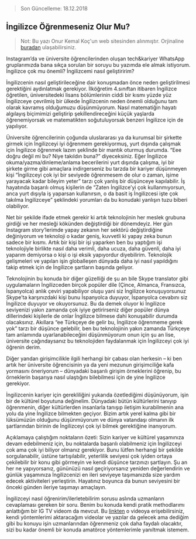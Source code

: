 > Son Güncelleme: 18.12.2018

## İngilizce Öğrenmeseniz Olur Mu?

> Not: Bu yazı Onur Kemal Koç'un web sitesinden alınmıştır. Orjinaline [buradan](https://www.onurkemalkoc.com/ingilizce-ogrenmeseniz-olur-mu/) ulaşabilirsiniz.

Instagram’da ve üniversite öğrencilerinden oluşan tech&kariyer WhatsApp gruplarımızda bana sıkça sorulan bir soruyu bu yazımda ele almak istiyorum. İngilizce çok mu önemli? İngilizcemi nasıl geliştiririm?

İngilizcenin nasıl geliştirileceğine dair konuşmadan önce neden geliştirilmesi gerektiğini aydınlatmak gerekiyor. İlköğretim 4.sınıftan itibaren İngilizce öğretilen, üniversitedeki lisans bölümlerinin ciddi bir kısmı yüzde yüz İngilizceye çevrilmiş bir ülkede İngilizcenin neden önemli olduğunu tam olarak kavramış olduğumuzu düşünmüyorum. Nasıl matematiğin hayatı algılayış biçimimizi geliştirip şekillendireceğini küçük yaşlarda öğrenemiyorsak ve matematikten soğutuluyorsak benzeri İngilizce için de yapılıyor.

Üniversite öğrencilerinin çoğunda uluslararası ya da kurumsal bir şirkette girmek için İngilizceyi iyi öğrenmem gerekiyormuş, yurt dışında çalışmak için İngilizce öğrenmek lazım şeklinde bir mantık oturmuş durumda. “Eee doğru değil mi bu? Niye takıldın buna?” diyeceksiniz. Eğer İngilizce okuma/yazma/dinleme/anlama becerilerini yurt dışında çalışma, iyi bir şirkete girme gibi amaçlara indirgerseniz bu tarzda bir kariyer düşünmeyen kişi “İngilizceyi çok iyi bir seviyede öğrenmesem de olur o zaman, işime yarayacak kadar bileyim yeter” tarzı çok yanlış bir düşünceye kapılabilir. İş hayatında başarılı olmuş kişilerin de “Zaten İngilizce’yi çok kullanmıyorsun, anca yurt dışıyla iş yaparsan kullanırsın, o da basit iş İngilizcesi işte çok takılma İngilizceye” şeklindeki yorumları da bu konudaki yanlışın tuzu biberi olabiliyor.

Net bir şekilde ifade etmek gerekir ki artık teknolojinin her meslek grubuna girdiği ve her mesleği kökünden değiştirdiği bir dönemdeyiz. Her gün Instagram story’lerimde yapay zekanın her sektörü değiştirdiğine değiniyorum ve teknoloji o kadar geniş, kuvvetli ki yapay zeka bunun sadece bir kısmı. Artık bir kişi bir işi yaparken ben bu yaptığım işi teknolojiyle birlikte nasıl daha verimli, daha ucuza, daha güvenli, daha iyi yaparım demiyorsa o kişi o işi eksik yapıyordur diyebilirim. Teknolojik gelişmeleri ve yapılan işin globalleşen dünyada daha iyi nasıl yapıldığını takip etmek için de İngilizce şartların başında geliyor.

Teknolojinin bu konuda bir diğer güzelliği de şu an bile Skype translator gibi uygulamaların İngilizceden birçok popüler dile (Çince, Almanca, Fransızca, İspanyolca) anlık çeviri yapabiliyor oluşu yani siz İngilizce konuşuyorsunuz Skype’ta karşınızdaki kişi bunu İspanyolca duyuyor, İspanyolca cevabını siz İngilizce duyuyor ve okuyorsunuz. Bu da demek oluyor ki İngilizce seviyenizi yakın zamanda çok iyiye getirirseniz diğer popüler dünya dillerindeki kişilerle de onlar İngilizce bilmese dahi konuşabilir durumda olacaksınız. Akıllara “ee Türkçeye de gelir bu, İngilizce öğrenmeme gerek yok” tarzı bir düşünce gelebilir, ben bu teknolojinin yakın zamanda Türkçeye tam anlamında uyarlanabileceğini düşünmüyorum onun için şu an lise, üniversite çağındaysanız bu teknolojiden faydalanmak için İngilizceyi çok iyi öğrenin derim.

Diğer yandan girişimcilikle ilgili herhangi bir çabası olan herkesin – ki ben artık her üniversite öğrencisinin ya da yeni mezunun girişimciliğe kafa yormasını öneriyorum – dünyadaki başarılı girişim örneklerini öğrenip, bu örneklerin başarıya nasıl ulaştığını bilebilmesi için de yine İngilizce gerekiyor.

İngilizcenin kariyer için gerekliliğini yukarıda özetlediğimi düşünüyorum, işin bir de kültürel boyutuna değinelim. Dünyadaki bütün kültürlerini tanıyıp öğrenmenin, diğer kültürlerden insanlarla tanışıp iletişim kurabilmenin ana yolu da yine İngilizce bilmekten geçiyor. Bizim artık yerel kalma gibi bir lüksümüzün olduğunu düşünmüyorum ve dünya vatandaşı olmanın ilk şartlarından birinin de İngilizceyi çok iyi bilmek gerektiğine inanıyorum.

Açıklamaya çalıştığım noktaların özeti: Sizin kariyer ve kültürel yaşamınıza devam edebilmeniz için, bu noktalarda başarılı olabilmeniz için İngilizceyi çok ama çok iyi biliyor olmanız gerekiyor. Bunu lütfen herhangi bir şekilde sorgulanabilir, üstüne tartışılabilir, yeterlilik seviyesi çok iyiden ortaya çekilebilir bir konu gibi görmeyin ve kendi düşünce tarzınızı şartlayın. Şu an her ne yapıyorsanız, gününüzü nasıl geçiriyorsanız yeniden değerlendirin ve günlük yaşamınıza İngilizcenizi en ileri seviyeye taşımanızda size yardım edecek aktiviteleri yerleştirin. Hayatınız boyunca da bunun seviyesini bir önceki günden ileriye taşımayı amaçlayın.

İngilizceyi nasıl öğrenirim/ilerletebilirim sorusu aslında uzmanların cevaplaması gereken bir soru. Benim bu konuda kendi pratik methodlarımı anlattığım bir IG TV videom da mevcut. Bu [linkten](https://www.instagram.com/tv/BkW9iolF6Wt/?utm_source=ig_share_sheet&igshid=1a8m07mwdj5bl) o videoya erişebilirsiniz, kendi yöntemlerimi aktaracağım videolar ve yazılar da gelecek ama dediğim gibi bu konuyu işin uzmanlarından öğrenmeniz çok daha faydalı olacaktır, sizi bu kadar önemli bir konuda amatörce yöntemlerimle yanıltmak istemem.

